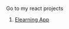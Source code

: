 Go to my react projects
1. [Elearning App](https://633d09967ef8b9293b9fd528--superlative-mooncake-7dc310.netlify.app/)
